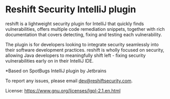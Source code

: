 # Reshift Security IntelliJ plugin

reshift is a lightweight security plugin for IntelliJ that quickly finds vulnerabilities, offers multiple code remediation snippets, together with rich documentation that covers detecting, fixing and testing each vulnerability.

The plugin is for developers looking to integrate security seamlessly into their software development practices. reshift is wholly focused on security, allowing Java developers to meaningfully shift left - fixing security vulnerabilities early on in their IntelliJ IDE.

*Based on SpotBugs IntelliJ plugin by Jetbrains

To report any issues, please email dev@reshiftsecurity.com.

License: https://www.gnu.org/licenses/lgpl-2.1.en.html
